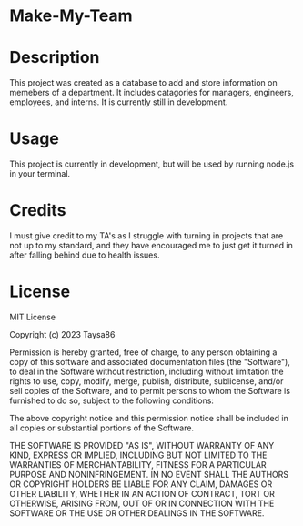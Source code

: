 # Make-My-Team

# Description
This project was created as a database to add and store information on memebers of a department. It includes catagories for managers, engineers, employees, and interns. It is currently still in development.

# Usage
This project is currently in development, but will be used by running node.js in your terminal.
# Credits
I must give credit to my TA's as I struggle with turning in projects that are not up to my standard, and they have encouraged me to just get it turned in after falling behind due to health issues.

# License
MIT License

Copyright (c) 2023 Taysa86

Permission is hereby granted, free of charge, to any person obtaining a copy
of this software and associated documentation files (the "Software"), to deal
in the Software without restriction, including without limitation the rights
to use, copy, modify, merge, publish, distribute, sublicense, and/or sell
copies of the Software, and to permit persons to whom the Software is
furnished to do so, subject to the following conditions:

The above copyright notice and this permission notice shall be included in all
copies or substantial portions of the Software.

THE SOFTWARE IS PROVIDED "AS IS", WITHOUT WARRANTY OF ANY KIND, EXPRESS OR
IMPLIED, INCLUDING BUT NOT LIMITED TO THE WARRANTIES OF MERCHANTABILITY,
FITNESS FOR A PARTICULAR PURPOSE AND NONINFRINGEMENT. IN NO EVENT SHALL THE
AUTHORS OR COPYRIGHT HOLDERS BE LIABLE FOR ANY CLAIM, DAMAGES OR OTHER
LIABILITY, WHETHER IN AN ACTION OF CONTRACT, TORT OR OTHERWISE, ARISING FROM,
OUT OF OR IN CONNECTION WITH THE SOFTWARE OR THE USE OR OTHER DEALINGS IN THE
SOFTWARE.